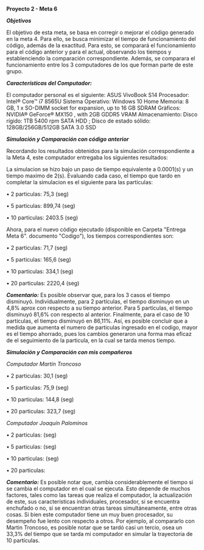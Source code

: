 **Proyecto 2 - Meta 6**

***Objetivos***

 El objetivo de esta meta, se basa en corregir o mejorar el código generado en la meta 4. Para ello, se busca minimizar el tiempo de 
funcionamiento del código, además de la exactitud. Para esto, se comparará el funcionamiento para el código anterior y para el actual, observando los tiempos y establenciendo la comparación correspondiente. Además, se comparara el funcionamiento entre los 3 computadores de los que forman parte de este grupo.

***Características del Computador:***

El computador personal es el siguiente: ASUS VivoBook S14 Procesador: Intel® Core™ i7 8565U Sistema Operativo: Windows 10 Home Memoria: 8 GB, 1 x SO-DIMM socket for expansion, up to 16 GB SDRAM Gràficos: NVIDIA® GeForce® MX150 , with 2GB GDDR5 VRAM Almacenamiento: Disco rígido: 1TB 5400 rpm SATA HDD ; Disco de estado sólido: 128GB/256GB/512GB SATA 3.0 SSD

***Simulación y Comparación con código anterior***

Recordando los resultados obtenidos para la simulación correspondiente a la Meta 4, este computador entregaba los siguientes resultados:

La simulacion se hizo bajo un paso de tiempo equivalente a 0.0001(s) y un tiempo maximo de 2(s).
Evaluando cada caso, el tiempo que tardo en completar la simulacion es el siguiente para las particulas:

• 2 particulas: 75,3 (seg)

• 5 particulas: 899,74 (seg)

• 10 particulas: 2403.5 (seg)

Ahora, para el nuevo código ejecutado (disponible en Carpeta "Entrega Meta 6". documento "Codigo"), los tiempos correspondientes son:

• 2 particulas: 71,7 (seg)

• 5 particulas: 165,6 (seg)

• 10 particulas: 334,1 (seg)

• 20 particulas: 2220,4 (seg)


***Comentario:*** Es posible observar que, para los 3 casos el tiempo disminuyó. Individualmente, para 2 partículas, el tiempo disminuyo en un 4,8% aprox con respecto a su tiempo anterior. Para 5 partículas, el tiempo disminuyó 81,6% con respecto al anterior. Finalmente, para el caso de 10 partículas, el tiempo disminuyó en 86,11%. Así, es posible concluir que a medida que aumenta el numero de particulas ingresado en el codigo, mayor es el tiempo ahorrado, pues los cambios generaron una forma mas eficaz de el seguimiento de la particula, en la cual se tarda menos tiempo.

***Simulación y Comparación con mis compañeros***

*Computador Martín Troncoso*

• 2 particulas: 30,1 (seg)

• 5 particulas: 75,9 (seg)

• 10 particulas: 144,8 (seg)

• 20 particulas: 323,7 (seg)

*Computador Joaquín Palominos*

• 2 particulas:  (seg)

• 5 particulas: (seg)

• 10 particulas:  (seg)

• 20 particulas: 

***Comentario:*** Es posible notar que, cambia considerablemente el tiempo si se cambia el computador en el cual se ejecuta. Esto depende de muchos factores, tales como las tareas que realiza el computador, la actualización de este, sus características individuales, procesador, si se encuentra enchufado o no, si se encuentran otras tareas simultáneamente, entre otras cosas. Si bien este computador tiene un muy buen procesador, su desempeño fue lento con respecto a otros. Por ejemplo, al compararlo con Martin Troncoso, es posible notar que se tardó casi un tercio, osea un 33,3% del tiempo que se tarda mi computador en simular la trayectoria de 10 partículas. 




